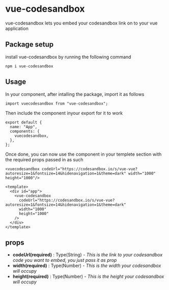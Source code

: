 # vue-codesandbox
vue-codesandbox lets you embed your codesandbox link on to your vue application

## Package setup
install vue-codesandbox by running the following command
```
npm i vue-codesandbox
```
## Usage
In your component, after intalling the package, import it as follows
```
import vuecodesandbox from "vue-codesandbox";
```
Then include the component inyour export for it to work

```
export default {
  name: "App",
  components: {
    vuecodesandbox,
  },
};
```
Once done, you can now use the component in your templete section with the required props passed in as such

```
<vuecodesandbox codeUrl="https://codesandbox.io/s/vue-vue?autoresize=1&fontsize=14&hidenavigation=1&theme=dark" width="1000" height="1000"/>
```

```
<template>
  <div id="app">
    <vue-codesandbox
      codeUrl="https://codesandbox.io/s/vue-vue?autoresize=1&fontsize=14&hidenavigation=1&theme=dark"
      width="1000"
      height="1000"
    />
  </div>
</template>

```

## props
- **codeUrl(required)** : Type(String) - _This is the link to your codesandbox code you want to embed, you just pass it as prop_
- **width(required)** : Type(Number) - _This is the width your codesandbox will occupy_
- **height(required)** : Type(Number) - _This is the height your codesandbox will occupy_
